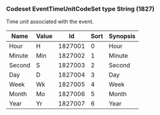 ### Codeset EventTimeUnitCodeSet type String (1827)

Time unit associated with the event.

| Name   | Value | Id      | Sort | Synopsis |
|--------|-------|---------|------|----------|
| Hour   | H     | 1827001 | 0    | Hour     |
| Minute | Min   | 1827002 | 1    | Minute   |
| Second | S     | 1827003 | 2    | Second   |
| Day    | D     | 1827004 | 3    | Day      |
| Week   | Wk    | 1827005 | 4    | Week     |
| Month  | Mo    | 1827006 | 5    | Month    |
| Year   | Yr    | 1827007 | 6    | Year     |

